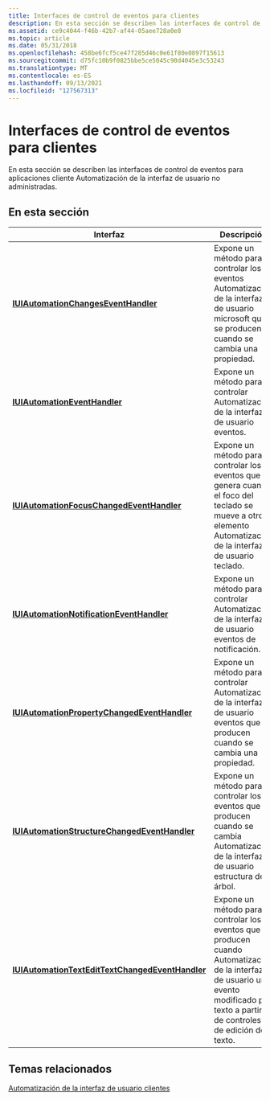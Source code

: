 ```yaml
---
title: Interfaces de control de eventos para clientes
description: En esta sección se describen las interfaces de control de eventos para aplicaciones cliente Automatización de la interfaz de usuario no administradas.
ms.assetid: ce9c4044-f46b-42b7-af44-05aee728a0e8
ms.topic: article
ms.date: 05/31/2018
ms.openlocfilehash: 458be6fcf5ce47f285d46c0e61f80e0897f15613
ms.sourcegitcommit: d75fc10b9f0825bbe5ce5045c90d4045e3c53243
ms.translationtype: MT
ms.contentlocale: es-ES
ms.lasthandoff: 09/13/2021
ms.locfileid: "127567313"
---
```

# <a name="event-handling-interfaces-for-clients"></a>Interfaces de control de eventos para clientes

En esta sección se describen las interfaces de control de eventos para aplicaciones cliente Automatización de la interfaz de usuario no administradas.

## <a name="in-this-section"></a>En esta sección



| Interfaz                                                                                                              | Descripción                                                                                                                      |
|------------------------------------------------------------------------------------------------------------------------|----------------------------------------------------------------------------------------------------------------------------------|
| [**IUIAutomationChangesEventHandler**](/windows/desktop/api/UIAutomationClient/nn-uiautomationclient-iuiautomationchangeseventhandler)<br/>                         | Expone un método para controlar los eventos Automatización de la interfaz de usuario microsoft que se producen cuando se cambia una propiedad.<br/>                      |
| [**IUIAutomationEventHandler**](/windows/desktop/api/UIAutomationClient/nn-uiautomationclient-iuiautomationeventhandler)<br/>                                       | Expone un método para controlar Automatización de la interfaz de usuario eventos.<br/>                                                                      |
| [**IUIAutomationFocusChangedEventHandler**](/windows/desktop/api/UIAutomationClient/nn-uiautomationclient-iuiautomationfocuschangedeventhandler)<br/>               | Expone un método para controlar los eventos que se genera cuando el foco del teclado se mueve a otro elemento Automatización de la interfaz de usuario teclado.<br/>     |
| [**IUIAutomationNotificationEventHandler**](/windows/desktop/api/UIAutomationClient/nn-uiautomationclient-iuiautomationnotificationeventhandler)<br/>               | Expone un método para controlar Automatización de la interfaz de usuario eventos de notificación.<br/>                                                         |
| [**IUIAutomationPropertyChangedEventHandler**](/windows/desktop/api/UIAutomationClient/nn-uiautomationclient-iuiautomationpropertychangedeventhandler)<br/>         | Expone un método para controlar Automatización de la interfaz de usuario eventos que se producen cuando se cambia una propiedad.<br/>                                |
| [**IUIAutomationStructureChangedEventHandler**](/windows/desktop/api/UIAutomationClient/nn-uiautomationclient-iuiautomationstructurechangedeventhandler)<br/>       | Expone un método para controlar los eventos que se producen cuando se cambia Automatización de la interfaz de usuario estructura de árbol.<br/>                        |
| [**IUIAutomationTextEditTextChangedEventHandler**](/windows/desktop/api/UIAutomationClient/nn-uiautomationclient-iuiautomationtextedittextchangedeventhandler)<br/> | Expone un método para controlar los eventos que se producen cuando Automatización de la interfaz de usuario un evento modificado por texto a partir de controles de edición de texto.<br/> |



 

## <a name="related-topics"></a>Temas relacionados

<dl> <dt>

[Automatización de la interfaz de usuario clientes](uiauto-entry-uiautoclientsforwin32apps.md)
</dt> </dl>

 

 





